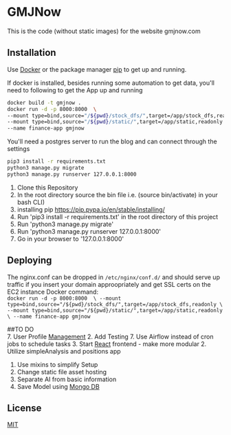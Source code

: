 # GMJNow
This is the code (without static images) for the website gmjnow.com

## Installation

Use [Docker](https://docs.docker.com/get-docker/) or the package manager [pip](https://pip.pypa.io/en/stable/) to get up and running.

If docker is installed, besides running some automation to get data, you'll need to following to get the App up and running

```bash
docker build -t gmjnow .
docker run -d -p 8000:8000  \
--mount type=bind,source="/${pwd}/stock_dfs/",target=/app/stock_dfs,readonly \
--mount type=bind,source="/${pwd}/static/",target=/app/static,readonly \
--name finance-app gmjnow
```

You'll need a postgres server to run the blog and can connect through the settings
```bash
pip3 install -r requirements.txt
python3 manage.py migrate
python3 manage.py runserver 127.0.0.1:8000
```

1. Clone this Repository
2. In the root directory source the bin file i.e. (source bin/activate) in your bash CLI)
3. installing pip https://pip.pypa.io/en/stable/installing/
4. Run 'pip3 install -r requirements.txt' in the root directory of this project
5. Run 'python3 manage.py migrate'
6. Run 'python3 manage.py runserver 127.0.0.1:8000'
7. Go in your browser to '127.0.0.1:8000'


## Deploying   
The nginx.conf can be dropped in `/etc/nginx/conf.d/` and should serve up traffic if you insert your domain approopriately and get SSL certs on the EC2 instance
Docker command:   
`docker run -d -p 8000:8000  \
--mount type=bind,source="/${pwd}/stock_dfs/",target=/app/stock_dfs,readonly \
--mount type=bind,source="/${pwd}/static/",target=/app/static,readonly \
--name finance-app gmjnow`   
   

##TO DO   
7. User Profile [Management](https://realpython.com/django-user-management/#create-a-dashboard-view)
2. Add Testing
7. Use Airflow instead of cron jobs to schedule tasks
3. Start [React](https://bezkoder.com/django-react-axios-rest-framework/) frontend - make more modular
2. Utilize simpleAnalysis and positions app
1. Use mixins to simplify Setup
6. Change static file asset hosting
5. Separate AI from basic information
8. Save Model using [Mongo DB](https://django-mongodb-engine.readthedocs.io/en/latest/tutorial.html)


## License
[MIT](https://choosealicense.com/licenses/mit/)